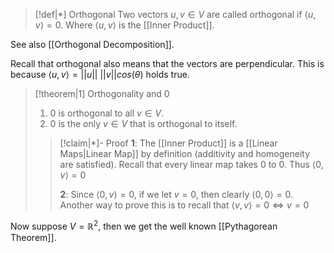 
>[!def|*] Orthogonal
>Two vectors $u,v \in V$ are called orthogonal if $\langle u,v \rangle = 0$.
>Where $\langle u,v \rangle$ is the [[Inner Product]].

See also [[Orthogonal Decomposition]].

Recall that orthogonal also means that the vectors are perpendicular. This is because $\langle u,v \rangle = ||u||\:||v||cos(\theta)$ holds true. 

>[!theorem|1] Orthogonality and $0$
>1. $0$ is orthogonal to all $v \in V$.
>2. $0$ is the only $v \in V$ that is orthogonal to itself.
>
>>[!claim|*]- Proof
>>**1**: The [[Inner Product]] is a [[Linear Maps|Linear Map]] by definition (additivity and homogeneity are satisfied). Recall that every linear map takes $0$ to $0$. Thus $\langle 0,v \rangle = 0$
>>
>>**2**: Since $\langle 0,v \rangle = 0$, if we let $v = 0$, then clearly $\langle 0,0 \rangle = 0$. Another way to prove this is to recall that $\langle v,v \rangle = 0 \iff v = 0$
>>

Now suppose $V = \mathbb{R}^2$, then we get the well known [[Pythagorean Theorem]].